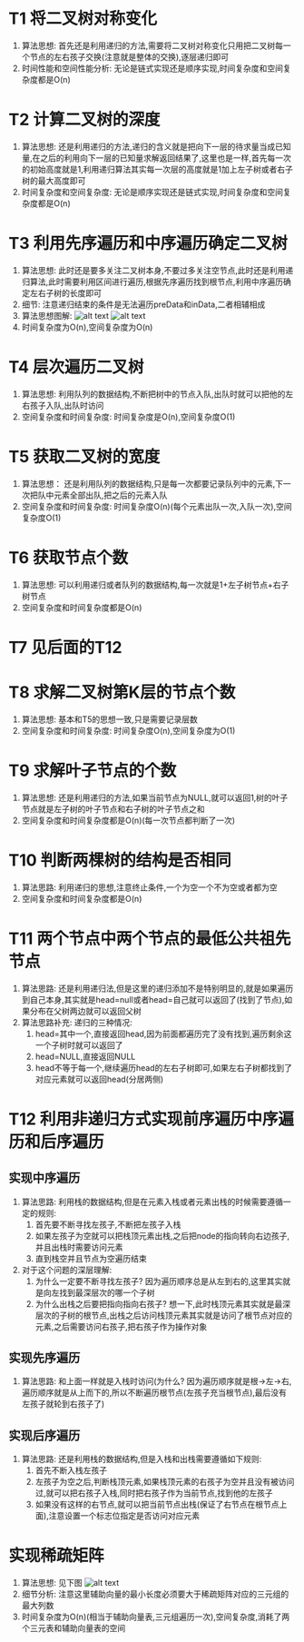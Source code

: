 # T1 将二叉树对称变化
1. 算法思想: 首先还是利用递归的方法,需要将二叉树对称变化只用把二叉树每一个节点的左右孩子交换(注意就是整体的交换),逐层递归即可
2. 时间性能和空间性能分析: 无论是链式实现还是顺序实现,时间复杂度和空间复杂度都是O(n)
# T2 计算二叉树的深度
1. 算法思想: 还是利用递归的方法,递归的含义就是把向下一层的待求量当成已知量,在之后的利用向下一层的已知量求解返回结果了,这里也是一样,首先每一次的初始高度就是1,利用递归算法其实每一次层的高度就是1加上左子树或者右子树的最大高度即可
2. 时间复杂度和空间复杂度: 无论是顺序实现还是链式实现,时间复杂度和空间复杂度都是O(n)
# T3 利用先序遍历和中序遍历确定二叉树
1. 算法思想: 此时还是要多关注二叉树本身,不要过多关注空节点,此时还是利用递归算法,此时需要利用区间进行遍历,根据先序遍历找到根节点,利用中序遍历确定左右子树的长度即可
2. 细节: 注意递归结束的条件是无法遍历preData和inData,二者相辅相成
3. 算法思想图解:
![alt text](IMG_20240331_150105_edit_1488220307646396-1.jpg)
![alt text](IMG_20240331_150056_edit_1488228474824242-1.jpg)
4. 时间复杂度为O(n),空间复杂度为O(n)
# T4 层次遍历二叉树
1. 算法思想: 利用队列的数据结构,不断把树中的节点入队,出队时就可以把他的左右孩子入队,出队时访问
2. 空间复杂度和时间复杂度: 时间复杂度是O(n),空间复杂度O(1)
# T5 获取二叉树的宽度
1. 算法思想： 还是利用队列的数据结构,只是每一次都要记录队列中的元素,下一次把队中元素全部出队,把之后的元素入队
2. 空间复杂度和时间复杂度: 时间复杂度O(n)(每个元素出队一次,入队一次),空间复杂度O(1)
# T6 获取节点个数
1. 算法思想: 可以利用递归或者队列的数据结构,每一次就是1+左子树节点+右子树节点
2. 空间复杂度和时间复杂度都是O(n)
# T7 见后面的T12
# T8 求解二叉树第K层的节点个数
1. 算法思想: 基本和T5的思想一致,只是需要记录层数
2. 空间复杂度和时间复杂度: 时间复杂度O(n),空间复杂度为O(1)
# T9 求解叶子节点的个数
1. 算法思想: 还是利用递归的方法,如果当前节点为NULL,就可以返回1,树的叶子节点就是左子树的叶子节点和右子树的叶子节点之和
2. 空间复杂度和时间复杂度都是O(n)(每一次节点都判断了一次)
# T10 判断两棵树的结构是否相同
1. 算法思路: 利用递归的思想,注意终止条件,一个为空一个不为空或者都为空
2. 空间复杂度和时间复杂度都是O(n)
# T11 两个节点中两个节点的最低公共祖先节点
1. 算法思路: 还是利用递归法,但是这里的递归添加不是特别明显的,就是如果遍历到自己本身,其实就是head=null或者head=自己就可以返回了(找到了节点),如果分布在父树两边就可以返回父树
2. 算法思路补充: 递归的三种情况:
   1. head=其中一个,直接返回head,因为前面都遍历完了没有找到,遍历剩余这一个子树时就可以返回了
   2. head=NULL,直接返回NULL
   3. head不等于每一个,继续遍历head的左右子树即可,如果左右子树都找到了对应元素就可以返回head(分居两侧)
# T12 利用非递归方式实现前序遍历中序遍历和后序遍历
## 实现中序遍历
1. 算法思路: 利用栈的数据结构,但是在元素入栈或者元素出栈的时候需要遵循一定的规则:
   1. 首先要不断寻找左孩子,不断把左孩子入栈
   2. 如果左孩子为空就可以把栈顶元素出栈,之后把node的指向转向右边孩子,并且出栈时需要访问元素
   3. 直到栈空并且节点为空遍历结束
2. 对于这个问题的深层理解:
   1. 为什么一定要不断寻找左孩子?   因为遍历顺序总是从左到右的,这里其实就是向左找到最深层次的哪一个子树
   2. 为什么出栈之后要把指向指向右孩子? 想一下,此时栈顶元素其实就是最深层次的子树的根节点,出栈之后访问栈顶元素其实就是访问了根节点对应的元素,之后需要访问右孩子,把右孩子作为操作对象
## 实现先序遍历
1. 算法思路: 和上面一样就是入栈时访问(为什么? 因为遍历顺序就是根->左->右,遍历顺序就是从上而下的,所以不断遍历根节点(左孩子充当根节点),最后没有左孩子就轮到右孩子了)
## 实现后序遍历
1. 算法思路: 还是利用栈的数据结构,但是入栈和出栈需要遵循如下规则:
   1. 首先不断入栈左孩子
   2. 左孩子为空之后,判断栈顶元素,如果栈顶元素的右孩子为空并且没有被访问过,就可以把右孩子入栈,同时把右孩子作为当前节点,找到他的左孩子
   3. 如果没有这样的右节点,就可以把当前节点出栈(保证了右节点在根节点上面),注意设置一个标志位指定是否访问对应元素
# 实现稀疏矩阵
1. 算法思想: 见下图
![alt text](IMG_20240401_092159-1.jpg)
2. 细节分析: 注意这里辅助向量的最小长度必须要大于稀疏矩阵对应的三元组的最大列数
3. 时间复杂度为O(n)(相当于辅助向量表,三元组遍历一次),空间复杂度,消耗了两个三元表和辅助向量表的空间 
